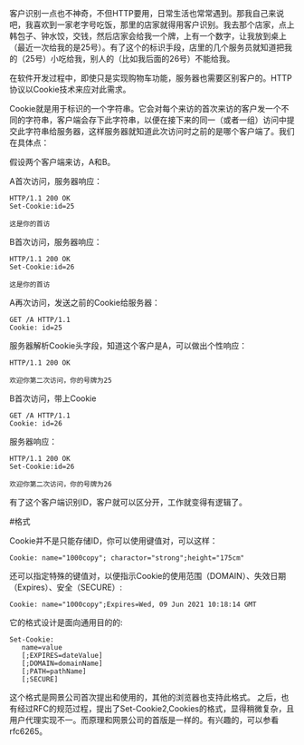 客户识别一点也不神奇，不但HTTP要用，日常生活也常常遇到。那我自己来说吧，我喜欢到一家老字号吃饭，那里的店家就得用客户识别。我去那个店家，点上韩包子、钟水饺，交钱，然后店家会给我一个牌，上有一个数字，让我放到桌上（最近一次给我的是25号）。有了这个的标识手段，店里的几个服务员就知道把我的（25号）小吃给我，别人的（比如我后面的26号）不能给我。 

在软件开发过程中，即使只是实现购物车功能，服务器也需要区别客户的。HTTP协议以Cookie技术来应对此需求。

Cookie就是用于标识的一个字符串。它会对每个来访的首次来访的客户发一个不同的字符串，客户端会存下此字符串，以便在接下来的同一（或者一组）访问中提交此字符串给服务器，这样服务器就知道此次访问时之前的是哪个客户端了。我们在具体点：

假设两个客户端来访，A和B。

A首次访问，服务器响应：

    HTTP/1.1 200 OK
    Set-Cookie:id=25

    这是你的首访
B首次访问，服务器响应：

    HTTP/1.1 200 OK
    Set-Cookie:id=26

    这是你的首访


A再次访问，发送之前的Cookie给服务器：

    GET /A HTTP/1.1
    Cookie: id=25

服务器解析Cookie头字段，知道这个客户是A，可以做出个性响应：

    HTTP/1.1 200 OK

    欢迎你第二次访问，你的号牌为25

B首次访问，带上Cookie

    GET /A HTTP/1.1
    Cookie: id=26


服务器响应：

    HTTP/1.1 200 OK
    Set-Cookie:id=26

    欢迎你第二次访问，你的号牌为26

有了这个客户端识别ID，客户就可以区分开，工作就变得有逻辑了。

#格式

Cookie并不是只能存储ID，你可以使用键值对，可以这样：

    Cookie: name="1000copy"; charactor="strong";height="175cm"


还可以指定特殊的键值对，以便指示Cookie的使用范围（DOMAIN）、失效日期（Expires）、安全（SECURE）:


    Cookie: name="1000copy";Expires=Wed, 09 Jun 2021 10:18:14 GMT
    


它的格式设计是面向通用目的的:


    Set-Cookie:
       name=value
       [;EXPIRES=dateValue]
       [;DOMAIN=domainName]
       [;PATH=pathName]
       [;SECURE]

这个格式是网景公司首次提出和使用的，其他的浏览器也支持此格式。
之后，也有经过RFC的规范过程，提出了Set-Cookie2,Cookies的格式，显得稍微复杂，且用户代理实现不一。而原理和网景公司的首版是一样的。有兴趣的，可以参看rfc6265。
 